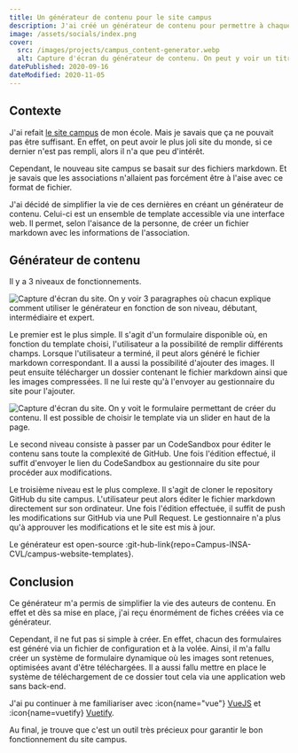 ```yaml
---
title: Un générateur de contenu pour le site campus
description: J'ai créé un générateur de contenu pour permettre à chaque association de mon campus de créer et personnaliser sa page pour le site campus.
image: /assets/socials/index.png
cover:
  src: /images/projects/campus_content-generator.webp
  alt: Capture d'écran du générateur de contenu. On peut y voir un titre "Bienvenue dans les templates pour les associations". Dessous, on retrouve différentes cartes en fonction du template.
datePublished: 2020-09-16
dateModified: 2020-11-05
---
```


## Contexte

J'ai refait [le site campus](./creer-un-nouveau-site-campus.md) de mon école. Mais je savais que ça ne pouvait pas être suffisant. En effet, on peut avoir le plus joli site du monde, si ce dernier n'est pas rempli, alors il n'a que peu d'intérêt.

Cependant, le nouveau site campus se basait sur des fichiers markdown. Et je savais que les associations n'allaient pas forcément être à l'aise avec ce format de fichier.

J'ai décidé de simplifier la vie de ces dernières en créant un générateur de contenu. Celui-ci est un ensemble de template accessible via une interface web. Il permet, selon l'aisance de la personne, de créer un fichier markdown avec les informations de l'association.

## Générateur de contenu

Il y a 3 niveaux de fonctionnements.

![Capture d'écran du site. On y voir 3 paragraphes où chacun explique comment utiliser le générateur en fonction de son niveau, débutant, intermédiaire et expert.](/images/projects/campus_levels.webp)

Le premier est le plus simple. Il s'agit d'un formulaire disponible où, en fonction du template choisi, l'utilisateur a la possibilité de remplir différents champs. Lorsque l'utilisateur a terminé, il peut alors généré le fichier markdown correspondant. Il a aussi la possibilité d'ajouter des images. Il peut ensuite télécharger un dossier contenant le fichier markdown ainsi que les images compressées. Il ne lui reste qu'à l'envoyer au gestionnaire du site pour l'ajouter.

![Capture d'écran du site. On y voit le formulaire permettant de créer du contenu. Il est possible de choisir le template via un slider en haut de la page.](/images/projects/campus_form.webp)

Le second niveau consiste à passer par un CodeSandbox pour éditer le contenu sans toute la complexité de GitHub. Une fois l'édition effectué, il suffit d'envoyer le lien du CodeSandbox au gestionnaire du site pour procéder aux modifications.

Le troisième niveau est le plus complexe. Il s'agit de cloner le repository GitHub du site campus. L'utilisateur peut alors éditer le fichier markdown directement sur son ordinateur. Une fois l'édition effectuée, il suffit de push les modifications sur GitHub via une Pull Request. Le gestionnaire n'a plus qu'à approuver les modifications et le site est mis à jour.

Le générateur est open-source :git-hub-link{repo=Campus-INSA-CVL/campus-website-templates}.

## Conclusion

Ce générateur m'a permis de simplifier la vie des auteurs de contenu. En effet et dès sa mise en place, j'ai reçu énormément de fiches créées via ce générateur.

Cependant, il ne fut pas si simple à créer. En effet, chacun des formulaires est généré via un fichier de configuration et à la volée. Ainsi, il m'a fallu créer un système de formulaire dynamique où les images sont retenues, optimisées avant d'être téléchargées. Il a aussi fallu mettre en place le système de téléchargement de ce dossier tout cela via une application web sans back-end.

J'ai pu continuer à me familiariser avec :icon{name="vue"} [VueJS](https://vuejs.org) et :icon{name=vuetify} [Vuetify](https://vuetifyjs.com).

Au final, je trouve que c'est un outil très précieux pour garantir le bon fonctionnement du site campus.
